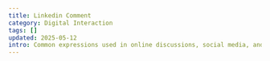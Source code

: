 ```yaml
---
title: Linkedin Comment
category: Digital Interaction
tags: []
updated: 2025-05-12
intro: Common expressions used in online discussions, social media, and platforms.
---
```

